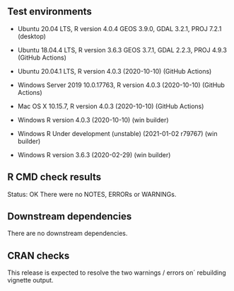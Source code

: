 ## Test environments
* Ubuntu 20.04 LTS, R version 4.0.4 GEOS 3.9.0, GDAL 3.2.1, PROJ 7.2.1 (desktop)
* Ubuntu 18.04.4 LTS, R version 3.6.3 GEOS 3.7.1, GDAL 2.2.3, PROJ 4.9.3 (GitHub Actions)

* Ubuntu 20.04.1 LTS, R version 4.0.3 (2020-10-10) (GitHub Actions)
* Windows Server 2019 10.0.17763, R version 4.0.3 (2020-10-10) (GitHub Actions)
* Mac OS X 10.15.7, R version 4.0.3 (2020-10-10) (GitHub Actions)

* Windows R version 4.0.3 (2020-10-10) (win builder)
* Windows R Under development (unstable) (2021-01-02 r79767) (win builder) 
* Windows R version 3.6.3 (2020-02-29) (win builder)

## R CMD check results
Status: OK
There were no NOTES, ERRORs or WARNINGs.  

## Downstream dependencies
There are no downstream dependencies.

## CRAN checks
This release is expected to resolve the two warnings / errors on´ rebuilding vignette output.

